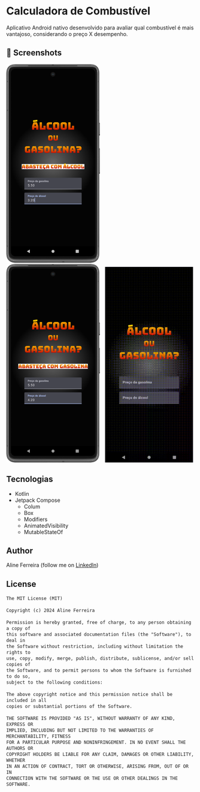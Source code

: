 # Calculadora de Combustível
Aplicativo Android nativo desenvolvido para avaliar qual combustível é mais vantajoso, considerando o preço X desempenho. 

## :camera_flash: Screenshots

<img src="app/src/screens/alcool.png" width="250">&emsp;<img src="app/src/screens/gasolina.png" width="250">&emsp;<img src="app/src/screens/video-alcool-gasolina.gif" width="235">


## Tecnologias
* Kotlin
* Jetpack Compose
  - Colum
  - Box
  - Modifiers
  - AnimatedVisibility
  - MutableStateOf
		 

## Author
Aline Ferreira (follow me on [LinkedIn](https://www.linkedin.com/in/ferreiraline/))

## License
```
The MIT License (MIT)

Copyright (c) 2024 Aline Ferreira

Permission is hereby granted, free of charge, to any person obtaining a copy of
this software and associated documentation files (the "Software"), to deal in
the Software without restriction, including without limitation the rights to
use, copy, modify, merge, publish, distribute, sublicense, and/or sell copies of
the Software, and to permit persons to whom the Software is furnished to do so,
subject to the following conditions:

The above copyright notice and this permission notice shall be included in all
copies or substantial portions of the Software.

THE SOFTWARE IS PROVIDED "AS IS", WITHOUT WARRANTY OF ANY KIND, EXPRESS OR
IMPLIED, INCLUDING BUT NOT LIMITED TO THE WARRANTIES OF MERCHANTABILITY, FITNESS
FOR A PARTICULAR PURPOSE AND NONINFRINGEMENT. IN NO EVENT SHALL THE AUTHORS OR
COPYRIGHT HOLDERS BE LIABLE FOR ANY CLAIM, DAMAGES OR OTHER LIABILITY, WHETHER
IN AN ACTION OF CONTRACT, TORT OR OTHERWISE, ARISING FROM, OUT OF OR IN
CONNECTION WITH THE SOFTWARE OR THE USE OR OTHER DEALINGS IN THE SOFTWARE.

